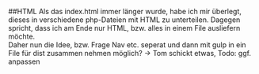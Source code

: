 ##HTML
Als das index.html immer länger wurde, habe ich mir überlegt, 
dieses in verschiedene php-Dateien mit HTML zu unterteilen.
Dagegen spricht, dass ich am Ende nur HTML, bzw. alles in einem
 File ausliefern möchte.  
Daher nun die Idee, bzw. Frage Nav etc. seperat und dann mit 
gulp in ein File für dist zusammen nehmen möglich? -> Tom schickt etwas, Todo: ggf. anpassen 